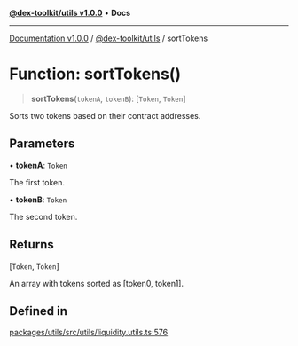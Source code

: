 [**@dex-toolkit/utils v1.0.0**](../README.md) • **Docs**

***

[Documentation v1.0.0](../../../packages.md) / [@dex-toolkit/utils](../README.md) / sortTokens

# Function: sortTokens()

> **sortTokens**(`tokenA`, `tokenB`): [`Token`, `Token`]

Sorts two tokens based on their contract addresses.

## Parameters

• **tokenA**: `Token`

The first token.

• **tokenB**: `Token`

The second token.

## Returns

[`Token`, `Token`]

An array with tokens sorted as [token0, token1].

## Defined in

[packages/utils/src/utils/liquidity.utils.ts:576](https://github.com/niZmosis/dex-toolkit/blob/3d8b41b44787b30fbea5de3ab4737662ffb61bc8/packages/utils/src/utils/liquidity.utils.ts#L576)

